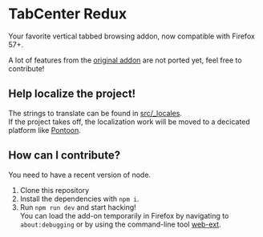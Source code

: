 # TabCenter Redux

Your favorite vertical tabbed browsing addon, now compatible with Firefox 57+.  
  
A lot of features from the [original addon](https://github.com/bwinton/TabCenter/) are not ported yet, feel free to contribute!

## Help localize the project!
The strings to translate can be found in [src/_locales](https://github.com/eoger/tabcenter-redux/tree/master/src/_locales).  
If the project takes off, the localization work will be moved to a decicated platform like [Pontoon](https://pontoon.mozilla.org/).

## How can I contribute?

You need to have a recent version of node.  
1. Clone this repository
2. Install the dependencies with `npm i`.
3. Run `npm run dev` and start hacking!  
   You can load the add-on temporarily in Firefox by navigating to `about:debugging` or by using the command-line tool [web-ext](https://developer.mozilla.org/Add-ons/WebExtensions/Getting_started_with_web-ext).
